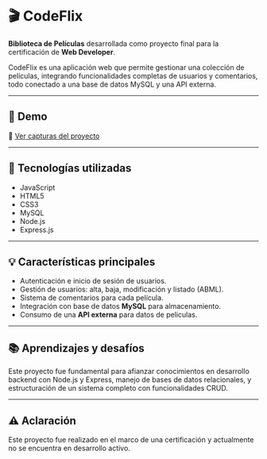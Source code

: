 # 🎬 CodeFlix

**Biblioteca de Películas** desarrollada como proyecto final para la certificación de **Web Developer**.

CodeFlix es una aplicación web que permite gestionar una colección de películas, integrando funcionalidades completas de usuarios y comentarios, todo conectado a una base de datos MySQL y una API externa.

---

## 🚀 Demo

📂 [Ver capturas del proyecto](https://drive.google.com/drive/folders/1VgIciZZLKRH8c-jHnSiDECDPHDSvqFil?usp=sharing)

---

## 🧠 Tecnologías utilizadas

- JavaScript
- HTML5
- CSS3
- MySQL
- Node.js
- Express.js

---

## 💡 Características principales

- Autenticación e inicio de sesión de usuarios.
- Gestión de usuarios: alta, baja, modificación y listado (ABML).
- Sistema de comentarios para cada película.
- Integración con base de datos **MySQL** para almacenamiento.
- Consumo de una **API externa** para datos de películas.

---

## 📚 Aprendizajes y desafíos

Este proyecto fue fundamental para afianzar conocimientos en desarrollo backend con Node.js y Express, manejo de bases de datos relacionales, y estructuración de un sistema completo con funcionalidades CRUD.

---

## ⚠️ Aclaración

Este proyecto fue realizado en el marco de una certificación y actualmente no se encuentra en desarrollo activo.

